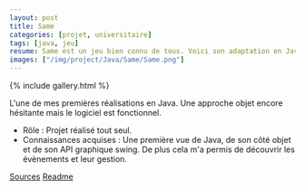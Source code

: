 ```yaml
---
layout: post
title: Same
categories: [projet, universitaire]
tags: [java, jeu]
resume: Same est un jeu bien connu de tous. Voici son adaptation en Java afin d'en découvrir l'API swing.
images: ["/img/project/Java/Same/Same.png"]
---
```

{% include gallery.html %}

L'une de mes premières réalisations en Java. Une approche objet encore hésitante mais le logiciel est fonctionnel.

* Rôle : Projet réalisé tout seul.
* Connaissances acquises : Une première vue de Java, de son côté objet et de son API graphique swing. De plus cela m'a permis de découvrir les évènements et leur gestion.

<div class="container-link">
  <a href="/img/project/Java/Same/Same.zip" target="_blank">Sources</a>
  <a href="/img/project/Java/Same/README!" target="_blank">Readme</a>
</div>